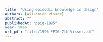```yaml
---
title: "Using episodic knowledge in design"
authors: [Willemien Visser]
abstract: ""
publishedAt: "ppig-1995"
year: 1995
url_pdf: "files/1995-PPIG-7th-Visser.pdf"
---
```

